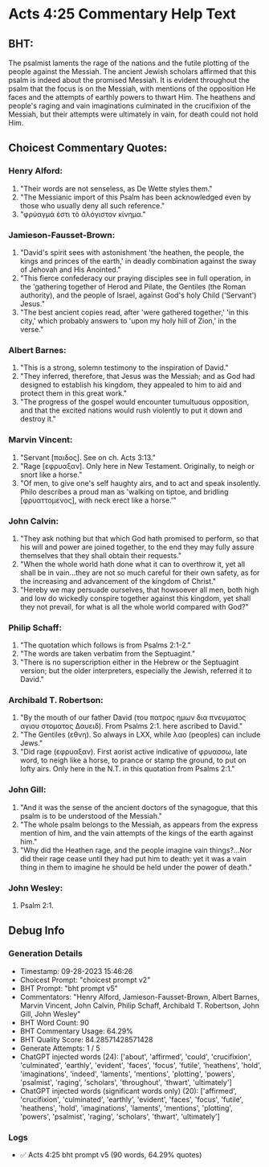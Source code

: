 # Acts 4:25 Commentary Help Text

## BHT:
The psalmist laments the rage of the nations and the futile plotting of the people against the Messiah. The ancient Jewish scholars affirmed that this psalm is indeed about the promised Messiah. It is evident throughout the psalm that the focus is on the Messiah, with mentions of the opposition He faces and the attempts of earthly powers to thwart Him. The heathens and people's raging and vain imaginations culminated in the crucifixion of the Messiah, but their attempts were ultimately in vain, for death could not hold Him.

## Choicest Commentary Quotes:
### Henry Alford:
1. "Their words are not senseless, as De Wette styles them."
2. "The Messianic import of this Psalm has been acknowledged even by those who usually deny all such reference."
3. "φρύαγμά ἐστι τὸ ἀλόγιστον κίνημα."

### Jamieson-Fausset-Brown:
1. "David's spirit sees with astonishment 'the heathen, the people, the kings and princes of the earth,' in deadly combination against the sway of Jehovah and His Anointed." 
2. "This fierce confederacy our praying disciples see in full operation, in the 'gathering together of Herod and Pilate, the Gentiles (the Roman authority), and the people of Israel, against God's holy Child ('Servant') Jesus."
3. "The best ancient copies read, after 'were gathered together,' 'in this city,' which probably answers to 'upon my holy hill of Zion,' in the verse."

### Albert Barnes:
1. "This is a strong, solemn testimony to the inspiration of David."
2. "They inferred, therefore, that Jesus was the Messiah; and as God had designed to establish his kingdom, they appealed to him to aid and protect them in this great work."
3. "The progress of the gospel would encounter tumultuous opposition, and that the excited nations would rush violently to put it down and destroy it."

### Marvin Vincent:
1. "Servant [παιδος]. See on ch. Acts 3:13."
2. "Rage [εφρυαξαν]. Only here in New Testament. Originally, to neigh or snort like a horse."
3. "Of men, to give one's self haughty airs, and to act and speak insolently. Philo describes a proud man as 'walking on tiptoe, and bridling [φρυαττομενος], with neck erect like a horse.'"

### John Calvin:
1. "They ask nothing but that which God hath promised to perform, so that his will and power are joined together, to the end they may fully assure themselves that they shall obtain their requests."
2. "When the whole world hath done what it can to overthrow it, yet all shall be in vain...they are not so much careful for their own safety, as for the increasing and advancement of the kingdom of Christ."
3. "Hereby we may persuade ourselves, that howsoever all men, both high and low do wickedly conspire together against this kingdom, yet shall they not prevail, for what is all the whole world compared with God?"

### Philip Schaff:
1. "The quotation which follows is from Psalms 2:1-2."
2. "The words are taken verbatim from the Septuagint."
3. "There is no superscription either in the Hebrew or the Septuagint version; but the older interpreters, especially the Jewish, referred it to David."

### Archibald T. Robertson:
1. "By the mouth of our father David (του πατρος ημων δια πνευματος αγιου στοματος Δαυειδ). From Psalms 2:1. here ascribed to David."
2. "The Gentiles (εθνη). So always in LXX, while λαο (peoples) can include Jews."
3. "Did rage (εφρυαξαν). First aorist active indicative of φρυασσω, late word, to neigh like a horse, to prance or stamp the ground, to put on lofty airs. Only here in the N.T. in this quotation from Psalms 2:1."

### John Gill:
1. "And it was the sense of the ancient doctors of the synagogue, that this psalm is to be understood of the Messiah."
2. "The whole psalm belongs to the Messiah, as appears from the express mention of him, and the vain attempts of the kings of the earth against him."
3. "Why did the Heathen rage, and the people imagine vain things?...Nor did their rage cease until they had put him to death: yet it was a vain thing in them to imagine he should be held under the power of death."

### John Wesley:
1.  Psalm 2:1.


## Debug Info
### Generation Details
- Timestamp: 09-28-2023 15:46:26
- Choicest Prompt: "choicest prompt v2"
- BHT Prompt: "bht prompt v5"
- Commentators: "Henry Alford, Jamieson-Fausset-Brown, Albert Barnes, Marvin Vincent, John Calvin, Philip Schaff, Archibald T. Robertson, John Gill, John Wesley"
- BHT Word Count: 90
- BHT Commentary Usage: 64.29%
- BHT Quality Score: 84.28571428571428
- Generate Attempts: 1 / 5
- ChatGPT injected words (24):
	['about', 'affirmed', 'could', 'crucifixion', 'culminated', 'earthly', 'evident', 'faces', 'focus', 'futile', 'heathens', 'hold', 'imaginations', 'indeed', 'laments', 'mentions', 'plotting', 'powers', 'psalmist', 'raging', 'scholars', 'throughout', 'thwart', 'ultimately']
- ChatGPT injected words (significant words only) (20):
	['affirmed', 'crucifixion', 'culminated', 'earthly', 'evident', 'faces', 'focus', 'futile', 'heathens', 'hold', 'imaginations', 'laments', 'mentions', 'plotting', 'powers', 'psalmist', 'raging', 'scholars', 'thwart', 'ultimately']

### Logs
- ✅ Acts 4:25 bht prompt v5 (90 words, 64.29% quotes)